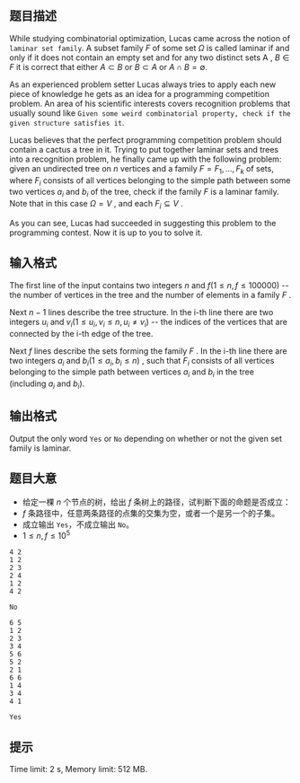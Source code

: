 ## 题目描述


While studying combinatorial optimization, Lucas came across the notion of `laminar set family`. A subset family $F$ of some set $Ω$ is called laminar if and only if it does not contain an empty set and for any two distinct sets A , $B ∈ F$ it is correct that either $A ⊂ B$ or $B ⊂ A$ or $A ∩ B = ∅$.

As an experienced problem setter Lucas always tries to apply each new piece of knowledge he gets as an idea for a programming competition problem. An area of his scientific interests covers recognition problems that usually sound like `Given some weird combinatorial property, check if the given structure satisfies it`.

Lucas believes that the perfect programming competition problem should contain a cactus a tree in it. Trying to put together laminar sets and trees into a recognition problem, he finally came up with the following problem: given an undirected tree on $n$ vertices and a family $F = {F_{1}, . . . , F_{k}}$ of sets, where $F_{i}$ consists of all vertices belonging to the simple path between some two vertices $a_{i}$ and $b_{i}$ of the tree, check if the family $F$ is a laminar family. Note that in this case $Ω = V$ , and each $F_{i} ⊆ V$ .

As you can see, Lucas had succeeded in suggesting this problem to the programming contest. Now it is up to you to solve it.



## 输入格式


The first line of the input contains two integers $n$ and $f (1 \le n , f \le 100 000)$ -- the number of vertices in the tree and the number of elements in a family $F$ .

Next $n−1$ lines describe the tree structure. In the i-th line there are two integers $u_{i}$ and $v_{i} (1 \le u_{i}, v_{i} \le n , u_{i} ≠ v_{i})$ -- the indices of the vertices that are connected by the i-th edge of the tree.

Next $f$ lines describe the sets forming the family $F$ . In the i-th line there are two integers $a_{i}$ and $b_{i} (1 \le a_{i}, b_{i} \le n)$ , such that $F_{i}$ consists of all vertices belonging to the simple path between vertices $a_{i}$ and $b_{i}$ in the tree (including $a_{i}$ and $b_{i}).$



## 输出格式


Output the only word `Yes` or `No` depending on whether or not the given set family is laminar.



## 题目大意
- 给定一棵 $n$ 个节点的树，给出 $f$ 条树上的路径，试判断下面的命题是否成立：
- $f$ 条路径中，任意两条路径的点集的交集为空，或者一个是另一个的子集。
- 成立输出 `Yes`，不成立输出 `No`。
- $1 \leq n,f \leq 10^5$

```input1
4 2
1 2
2 3
2 4
1 2
4 2

```

```output1
No

```

```input2
6 5
1 2
2 3
3 4
5 6
5 2
2 1
6 6
1 4
3 4
4 1

```

```output2
Yes

```

## 提示
Time limit: 2 s, Memory limit: 512 MB. 



